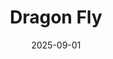 ---
title: "Dragon Fly"
src: "/photos/dragonfly4.webp"
alt: "Libélula ibérica en temporada estival."
w: 2560
h: 1440
date: 2025-09-01
category: macro
tags: [libélula]
featured: true
---